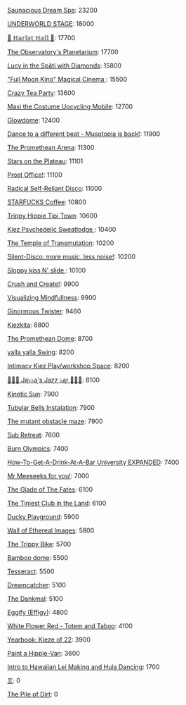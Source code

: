 [Saunacious Dream Spa](https://kiezburn.dreams.wtf/kiez-burn-2022/625156b9bff459002d4b0801): 23200

[UNDERWORLD STAGE](https://kiezburn.dreams.wtf/kiez-burn-2022/624b3b15bff459002d47560e): 18000

[🍑 ℍ𝕒𝕣𝕝𝕠𝕥 ℍ𝕒𝕝𝕝 🍑](https://kiezburn.dreams.wtf/kiez-burn-2022/625062fcbff459002d4a2279): 17700

[The Observatory's Planetarium](https://kiezburn.dreams.wtf/kiez-burn-2022/6251457dbff459002d4add81): 17700

[Lucy in the Späti with Diamonds](https://kiezburn.dreams.wtf/kiez-burn-2022/62417185bff459002d4579a3): 15800

[ "Full Moon Kino" Magical Cinema ](https://kiezburn.dreams.wtf/kiez-burn-2022/62502e40bff459002d49db0d): 15500

[Crazy Tea Party](https://kiezburn.dreams.wtf/kiez-burn-2022/624f3ec9bff459002d495da3): 13600

[Maxi the Costume Upcycling Mobile](https://kiezburn.dreams.wtf/kiez-burn-2022/625303b9bff459002d4e9647): 12700

[Glowdome](https://kiezburn.dreams.wtf/kiez-burn-2022/6253221dbff459002d4f33b8): 12400

[Dance to a different beat - Musotopia is back!](https://kiezburn.dreams.wtf/kiez-burn-2022/6252a290bff459002d4cf22c): 11900

[The Promethean Arena](https://kiezburn.dreams.wtf/kiez-burn-2022/62517552bff459002d4b2f4c): 11300

[Stars on the Plateau](https://kiezburn.dreams.wtf/kiez-burn-2022/62505020bff459002d4a0115): 11101

[Prost Office!](https://kiezburn.dreams.wtf/kiez-burn-2022/62506c97bff459002d4a291c): 11100

[Radical Self-Reliant Disco](https://kiezburn.dreams.wtf/kiez-burn-2022/624c0e65bff459002d47ad27): 11000

[STARFUCKS Coffee](https://kiezburn.dreams.wtf/kiez-burn-2022/62525edebff459002d4c88e4): 10800

[Trippy Hippie Tipi Town](https://kiezburn.dreams.wtf/kiez-burn-2022/6250a340bff459002d4a86d2): 10600

[Kiez Psychedelic Sweatlodge ](https://kiezburn.dreams.wtf/kiez-burn-2022/6252c733bff459002d4d4e0a): 10400

[The Temple of Transmutation](https://kiezburn.dreams.wtf/kiez-burn-2022/62499a8dbff459002d46e87a): 10200

[Silent-Disco: more music, less noise!](https://kiezburn.dreams.wtf/kiez-burn-2022/624f3aaabff459002d4950e4): 10200

[Sloppy kiss N' slide ](https://kiezburn.dreams.wtf/kiez-burn-2022/62534fedbff459002d51406f): 10100

[Crush and Create!](https://kiezburn.dreams.wtf/kiez-burn-2022/624f063abff459002d48ca8c): 9900

[Visualizing Mindfullness](https://kiezburn.dreams.wtf/kiez-burn-2022/625303cabff459002d4e980e): 9900

[Ginormous Twister](https://kiezburn.dreams.wtf/kiez-burn-2022/6251dd67bff459002d4c2197): 9460

[Kiezkita](https://kiezburn.dreams.wtf/kiez-burn-2022/625352d6bff459002d516cab): 8800

[The Promethean Dome](https://kiezburn.dreams.wtf/kiez-burn-2022/6250072fbff459002d49b341): 8700

[yalla yalla Swing](https://kiezburn.dreams.wtf/kiez-burn-2022/6252f5d9bff459002d4e38f1): 8200

[Intimacy Kiez Play/workshop Space](https://kiezburn.dreams.wtf/kiez-burn-2022/62507577bff459002d4a4266): 8200

[🎹🎹🎹 Ją♭♭ᶏ's Jaɀɀ ♭ᶏr 🎹🎹🎹](https://kiezburn.dreams.wtf/kiez-burn-2022/625e8179bff459002d5eee75): 8100

[Kinetic Sun](https://kiezburn.dreams.wtf/kiez-burn-2022/6252cb83bff459002d4d6b15): 7900

[Tubular Bells Instalation](https://kiezburn.dreams.wtf/kiez-burn-2022/624db933bff459002d4824be): 7900

[The mutant obstacle maze](https://kiezburn.dreams.wtf/kiez-burn-2022/623c3e06bff459002d44bed2): 7900

[Sub Retreat](https://kiezburn.dreams.wtf/kiez-burn-2022/62533d5abff459002d500916): 7600

[Burn Olympics](https://kiezburn.dreams.wtf/kiez-burn-2022/62389918bff459002d43f4a2): 7400

[How-To-Get-A-Drink-At-A-Bar University EXPANDED](https://kiezburn.dreams.wtf/kiez-burn-2022/624ea014bff459002d486b47): 7400

[Mr Meeseeks for you!](https://kiezburn.dreams.wtf/kiez-burn-2022/62589728bff459002d590988): 7000

[The Glade of The Fates](https://kiezburn.dreams.wtf/kiez-burn-2022/62514be0bff459002d4aff19): 6100

[The Tiniest Club in the Land](https://kiezburn.dreams.wtf/kiez-burn-2022/624c1864bff459002d47b77b): 6100

[Ducky Playground](https://kiezburn.dreams.wtf/kiez-burn-2022/62534b08bff459002d510123): 5900

[Wall of Ethereal Images](https://kiezburn.dreams.wtf/kiez-burn-2022/624f316fbff459002d494699): 5800

[The Trippy Bike](https://kiezburn.dreams.wtf/kiez-burn-2022/622b5c82d875f9002daf63c2): 5700

[Bamboo dome](https://kiezburn.dreams.wtf/kiez-burn-2022/62442c02bff459002d461275): 5500

[Tesseract](https://kiezburn.dreams.wtf/kiez-burn-2022/624ca260bff459002d47e5c8): 5500

[Dreamcatcher](https://kiezburn.dreams.wtf/kiez-burn-2022/62532a41bff459002d4f5d2d): 5100

[The Dankmal](https://kiezburn.dreams.wtf/kiez-burn-2022/6252a27abff459002d4cf141): 5100

[Eggify (Effigy)](https://kiezburn.dreams.wtf/kiez-burn-2022/62528776bff459002d4ca260): 4800

[White Flower Red - Totem and Taboo](https://kiezburn.dreams.wtf/kiez-burn-2022/624ee124bff459002d48a1c1): 4100

[Yearbook: Kieze of 22](https://kiezburn.dreams.wtf/kiez-burn-2022/625342a3bff459002d507320): 3900

[Paint a Hippie-Van](https://kiezburn.dreams.wtf/kiez-burn-2022/624e8e65bff459002d485e8a): 3600

[Intro to Hawaiian Lei Making and Hula Dancing](https://kiezburn.dreams.wtf/kiez-burn-2022/62533e56bff459002d5028f4): 1700

[♊︎](https://kiezburn.dreams.wtf/kiez-burn-2022/62525228bff459002d4c81cc): 0

[The Pile of Dirt](https://kiezburn.dreams.wtf/kiez-burn-2022/6234dd4fbff459002d42c5d9): 0

